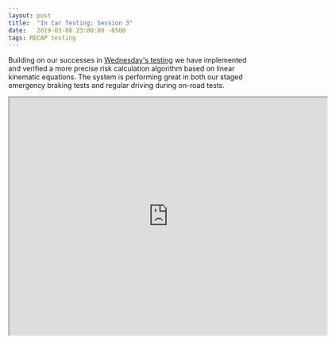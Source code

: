 ```yaml
---
layout: post
title:  "In Car Testing: Session 3"
date:   2019-03-08 23:00:00 -0500
tags: RECAP testing
---
```

Building on our successes in [Wednesday's testing](/2019/03/06/In-Car-Testing-2.html) we have implemented and verified a more precise risk calculation algorithm based on linear kinematic equations. The system is performing great in both our staged emergency braking tests and regular driving during on-road tests.

<iframe src="https://drive.google.com/file/d/1RhT7DLibVsXNIdKkhXsjb-ikwJ2Y9VpJ/preview" width="640" height="480"></iframe>

